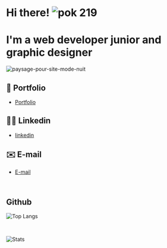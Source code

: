 # Hi there! ![pok 219](https://user-images.githubusercontent.com/71553460/124597570-f183b000-de63-11eb-9596-42455ea78a8c.gif)

# I'm a web developer junior and graphic designer

![paysage-pour-site-mode-nuit](https://user-images.githubusercontent.com/71553460/124590404-62729a00-de5b-11eb-9f9a-2bed77d0abdb.png)


## 💼 Portfolio
* [Portfolio](https://magaligarot.github.io/Portfolio/)

## 👩‍💻 Linkedin
* [linkedin](https://www.linkedin.com/in/magali-garot/)

## ✉️ E-mail
* [E-mail](mailto:magali.garot@gmail.com)

<br>

## Github

![Top Langs](https://github-readme-stats.vercel.app/api/top-langs/?username=magaliGarot&layout=compact&theme=cobalt) 

<br>

![Stats](https://github-readme-stats.vercel.app/api?username=magaliGarot&show_icons=true&theme=cobalt)

